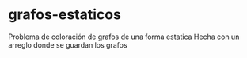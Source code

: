 # grafos-estaticos
Problema de coloración de grafos de una forma estatica
Hecha con un arreglo donde se guardan los grafos
